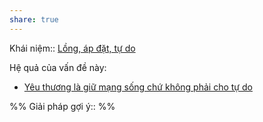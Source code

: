 ```yaml
---
share: true
---
```

Khái niệm:: [Lồng, áp đặt, tự do](../../T%E1%BB%AB%20%C4%91i%E1%BB%83n/Trung%20t%C3%ADnh/L%E1%BB%93ng,%20%C3%A1p%20%C4%91%E1%BA%B7t,%20t%E1%BB%B1%20do.md)

Hệ quả của vấn đề này:
- [Yêu thương là giữ mạng sống chứ không phải cho tự do](./Y%C3%AAu%20th%C6%B0%C6%A1ng%20l%C3%A0%20gi%E1%BB%AF%20m%E1%BA%A1ng%20s%E1%BB%91ng%20ch%E1%BB%A9%20kh%C3%B4ng%20ph%E1%BA%A3i%20cho%20t%E1%BB%B1%20do.md)


%%
Giải pháp gợi ý:: 
%%


